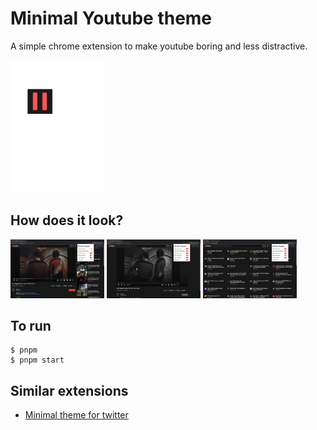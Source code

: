 # Minimal Youtube theme

A simple chrome extension to make youtube boring and less distractive.

<img src="logo.svg" alt="Logo" width="150"/>

## How does it look?

<img src="screenshots/comments.png" alt="Logo" width="150"/>
<img src="screenshots/gray_scale.png" alt="Logo" width="150"/>
<img src="screenshots/listing.png" alt="Logo" width="150"/>

## To run

```
$ pnpm
$ pnpm start
```

## Similar extensions

- [Minimal theme for twitter](https://github.com/thomaswang/minimal-twitter)
